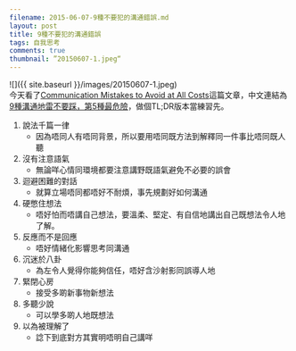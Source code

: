 ```yaml
---
filename: 2015-06-07-9種不要犯的溝通錯誤.md
layout: post
title: 9種不要犯的溝通錯誤
tags: 自我思考
comments: true
thumbnail: ”20150607-1.jpeg“
---
```


![]({{ site.baseurl }}/images/20150607-1.jpeg)  
今天看了[Communication Mistakes to Avoid at All Costs](http://www.inc.com/lolly-daskal/common-communication-mistakes-to-avoid.html)這篇文章，中文連結為[9種溝通地雷不要踩，第5種最危險](http://m.cheers.com.tw/article/article.action?id=5068126)，做個TL;DR版本當練習先。

1. 說法千篇一律
   * 因為唔同人有唔同背景，所以要用唔同既方法到解釋同一件事比唔同既人聽
2. 沒有注意語氣
   * 無論咩心情同環境都要注意講野既語氣避免不必要的誤會
3. 迴避困難的對話
   * 就算立場唔同都唔好不耐煩，事先規劃好如何溝通
4. 硬憋住想法
   * 唔好怕而唔講自己想法，要溫柔、堅定、有自信地講出自己既想法令人地了解。
5. 反應而不是回應
   * 唔好情緒化影響思考同溝通
6. 沉迷於八卦
   * 為左令人覺得你能夠信任，唔好含沙射影同誤導人地
7. 緊閉心房
   * 接受多啲新事物新想法
8. 多聽少說
   * 可以學多啲人地既想法
9. 以為被理解了
   * 諗下到底對方其實明唔明自己講咩
